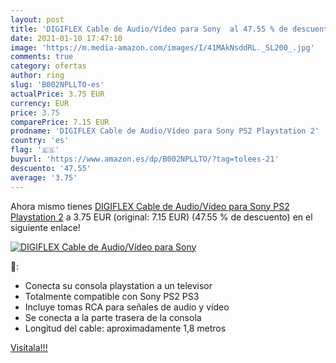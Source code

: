 ```yaml
---
layout: post
title: 'DIGIFLEX Cable de Audio/Vídeo para Sony  al 47.55 % de descuento'
date: 2021-01-10 17:47:10
image: 'https://m.media-amazon.com/images/I/41MAkNsddRL._SL200_.jpg'
comments: true
category: ofertas
author: ring
slug: 'B002NPLLTO-es'
actualPrice: 3.75 EUR
currency: EUR
price: 3.75
comparePrice: 7.15 EUR
prodname: 'DIGIFLEX Cable de Audio/Vídeo para Sony PS2 Playstation 2'
country: 'es'
flag: '🇪🇸'
buyurl: 'https://www.amazon.es/dp/B002NPLLTO/?tag=tolees-21'
descuento: '47.55'
average: '3.75'
---
```


Ahora mismo tienes [DIGIFLEX Cable de Audio/Vídeo para Sony PS2 Playstation 2](https://www.amazon.es/dp/B002NPLLTO/?tag=tolees-21) a 3.75 EUR (original: 7.15 EUR) (47.55 %  de descuento) en el siguiente enlace!

[![DIGIFLEX Cable de Audio/Vídeo para Sony ](https://m.media-amazon.com/images/I/41MAkNsddRL._SL200_.jpg)](https://www.amazon.es/dp/B002NPLLTO/?tag=tolees-21)

🔎:

- Conecta su consola playstation a un televisor
- Totalmente compatible con Sony PS2 PS3
- Incluye tomas RCA para señales de audio y vídeo
- Se conecta a la parte trasera de la consola
- Longitud del cable: aproximadamente 1,8 metros

[Visítala!!!](https://www.amazon.es/dp/B002NPLLTO/?tag=tolees-21)

